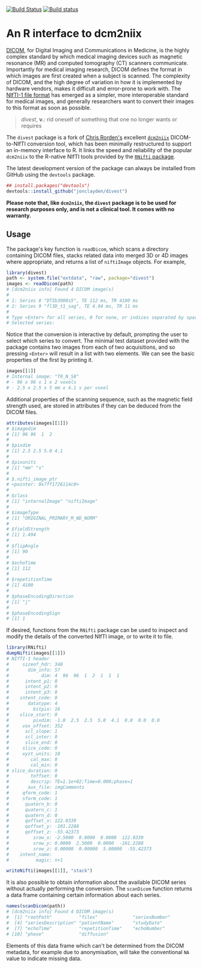 [![Build Status](https://travis-ci.org/jonclayden/divest.svg?branch=master)](https://travis-ci.org/jonclayden/divest) [![Build status](https://ci.appveyor.com/api/projects/status/lc8v02uc1ywkskrc?svg=true)](https://ci.appveyor.com/project/jonclayden/divest)

# An R interface to dcm2niix

[DICOM](http://dicom.nema.org/), for Digital Imaging and Communications in Medicine, is the highly complex standard by which medical imaging devices such as magnetic resonance (MR) and computed tomography (CT) scanners communicate. Importantly for medical imaging research, DICOM defines the format in which images are first created when a subject is scanned. The complexity of DICOM, and the high degree of variation in how it is implemented by hardware vendors, makes it difficult and error-prone to work with. The [NIfTI-1 file format](https://nifti.nimh.nih.gov) has emerged as a simpler, more interoperable standard for medical images, and generally researchers want to convert their images to this format as soon as possible.

> *divest*, **v.**: rid oneself of something that one no longer wants or requires

The `divest` package is a fork of [Chris Rorden's](http://www.mccauslandcenter.sc.edu/crnl/) excellent [`dcm2niix`](https://github.com/rordenlab/dcm2niix) DICOM-to-NIfTI conversion tool, which has been minimally restructured to support an in-memory interface to R. It links the speed and reliability of the popular `dcm2niix` to the R-native NIfTI tools provided by the [`RNifti` package](https://github.com/jonclayden/RNifti).

The latest development version of the package can always be installed from GitHub using the `devtools` package.

```r
## install.packages("devtools")
devtools::install_github("jonclayden/divest")
```

**Please note that, like `dcm2niix`, the `divest` package is to be used for research purposes only, and is not a clinical tool. It comes with no warranty.**

## Usage

The package's key function is `readDicom`, which scans a directory containing DICOM files, stacks related data into merged 3D or 4D images where appropriate, and returns a list of `niftiImage` objects. For example,

```r
library(divest)
path <- system.file("extdata", "raw", package="divest")
images <- readDicom(path)
# [dcm2niix info] Found 4 DICOM image(s)
# 
# 1: Series 8 "DTIb3000s5", TE 112 ms, TR 4100 ms 
# 2: Series 9 "fl3D_t1_sag", TE 4.94 ms, TR 11 ms
# 
# Type <Enter> for all series, 0 for none, or indices separated by spaces or commas
# Selected series: 
```

Notice that the conversion is interactive by default, prompting the user to select which series to convert. The minimal test dataset provided with the package contains two images from each of two acquisitions, and so pressing `<Enter>` will result in a list with two elements. We can see the basic properties of the first by printing it.

```r
images[[1]]
# Internal image: "T0_N_S8"
# - 96 x 96 x 1 x 2 voxels
# - 2.5 x 2.5 x 5 mm x 4.1 s per voxel
```

Additional properties of the scanning sequence, such as the magnetic field strength used, are stored in attributes if they can be deduced from the DICOM files.

```r
attributes(images[[1]])
# $imagedim
# [1] 96 96  1  2
# 
# $pixdim
# [1] 2.5 2.5 5.0 4.1
# 
# $pixunits
# [1] "mm" "s" 
# 
# $.nifti_image_ptr
# <pointer: 0x7ff1726114c0>
# 
# $class
# [1] "internalImage" "niftiImage"
# 
# $imageType
# [1] "ORIGINAL_PRIMARY_M_ND_NORM"
# 
# $fieldStrength
# [1] 1.494
# 
# $flipAngle
# [1] 90
# 
# $echoTime
# [1] 112
# 
# $repetitionTime
# [1] 4100
# 
# $phaseEncodingDirection
# [1] "j"
# 
# $phaseEncodingSign
# [1] 1
```

If desired, functions from the `RNifti` package can be used to inspect and modify the details of the converted NIfTI image, or to write it to file.

```r
library(RNifti)
dumpNifti(images[[1]])
# NIfTI-1 header
#     sizeof_hdr: 348
#       dim_info: 57
#            dim: 4  96  96  1  2  1  1  1
#      intent_p1: 0
#      intent_p2: 0
#      intent_p3: 0
#    intent_code: 0
#       datatype: 4
#         bitpix: 16
#    slice_start: 0
#         pixdim: -1.0  2.5  2.5  5.0  4.1  0.0  0.0  0.0
#     vox_offset: 352
#      scl_slope: 1
#      scl_inter: 0
#      slice_end: 0
#     slice_code: 0
#     xyzt_units: 10
#        cal_max: 0
#        cal_min: 0
# slice_duration: 0
#        toffset: 0
#        descrip: TE=1.1e+02;Time=0.000;phase=1
#       aux_file: imgComments
#     qform_code: 1
#     sform_code: 1
#      quatern_b: 0
#      quatern_c: 1
#      quatern_d: 0
#      qoffset_x: 122.0339
#      qoffset_y: -101.2288
#      qoffset_z: -55.42373
#         srow_x: -2.5000  0.0000  0.0000  122.0339
#         srow_y: 0.0000  2.5000  0.0000  -101.2288
#         srow_z: 0.00000  0.00000  5.00000  -55.42373
#    intent_name: 
#          magic: n+1

writeNifti(images[[1]], "stack")
```

It is also possible to obtain information about the available DICOM series without actually performing the conversion. The `scanDicom` function returns a data frame containing certain information about each series.

```r
names(scanDicom(path))
# [dcm2niix info] Found 4 DICOM image(s)
#  [1] "rootPath"          "files"             "seriesNumber"
#  [4] "seriesDescription" "patientName"       "studyDate"
#  [7] "echoTime"          "repetitionTime"    "echoNumber"
# [10] "phase"             "diffusion"
```

Elements of this data frame which can't be determined from the DICOM metadata, for example due to anonymisation, will take the conventional `NA` value to indicate missing data.
